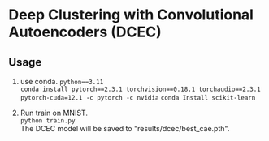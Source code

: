 # Deep Clustering with Convolutional Autoencoders (DCEC)


## Usage
1. use conda.
`python==3.11`\
`conda install pytorch==2.3.1 torchvision==0.18.1 torchaudio==2.3.1 pytorch-cuda=12.1 -c pytorch -c nvidia`
`conda Install scikit-learn`

2. Run train on MNIST.   
`python train.py`     
The DCEC model will be saved to "results/dcec/best_cae.pth".
 



